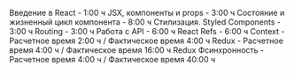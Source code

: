 Введение в React - 1:00 ч
JSX, компоненты и props - 3:00 ч
Состояние и жизненный цикл компонента - 8:00 ч
Стилизация. Styled Components - 3:00 ч
Routing - 3:00 ч
Работа с API - 6:00 ч 
React Refs - 6:00 ч
Context - Расчетное время 2:00 ч / Фактическое время 4:00 ч
Redux - Расчетное время 4:00 ч / Фактическое время 16:00 ч
Redux Фсинхронность - Расчетное время 4:00 ч / Фактическое время 40:00 ч